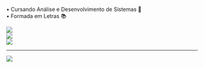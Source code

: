 
• Cursando Análise e Desenvolvimento de Sistemas 🎯<br>• Formada em Letras 📚



![](https://github-readme-stats.vercel.app/api?username=tamirisrbarbosa&theme=shadow_red&hide_border=false&include_all_commits=true&count_private=false)  
![](https://github-readme-streak-stats.herokuapp.com/?user=tamirisrbarbosa&theme=shadow_red&hide_border=false)<br/>
![](https://github-readme-stats.vercel.app/api/top-langs/?username=tamirisrbarbosa&theme=shadow_red&hide_border=false&include_all_commits=true&count_private=false&layout=compact)

---


 [![](https://visitcount.itsvg.in/api?id=tamirisrbarbosa&icon=3&color=12)](https://visitcount.itsvg.in)

<!-- Proudly created with GPRM ( https://gprm.itsvg.in ) -->
